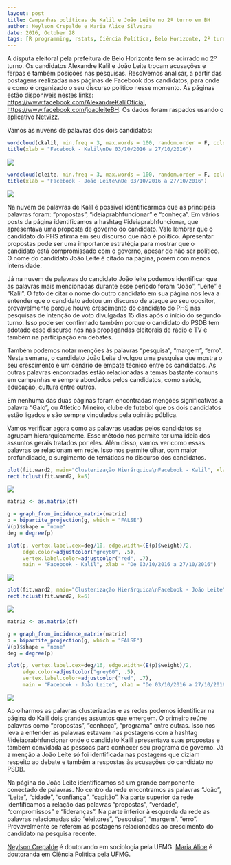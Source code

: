 ```yaml
---
layout: post
title: Campanhas políticas de Kalil e João Leite no 2º turno em BH
author: Neylson Crepalde e Maria Alice Silveira
date: 2016, October 28
tags: [R programming, rstats, Ciência Política, Belo Horizonte, 2º turno, Kalil, João Leite]
---
```


A disputa eleitoral pela prefeitura de Belo Horizonte tem se acirrado no 2º turno. Os candidatos Alexandre Kalil e João Leite trocam acusações e ferpas e também posições nas pesquisas. Resolvemos analisar, a partir das postagens realizadas nas páginas de Facebook dos candidatos, para onde e como é organizado o seu discurso político nesse momento. As páginas estão disponíveis nestes links: <https://www.facebook.com/AlexandreKalilOficial>, <https://www.facebook.com/joaoleiteBH>. Os dados foram raspados usando o aplicativo [Netvizz](https://apps.facebook.com/netvizz/).

Vamos às nuvens de palavras dos dois candidatos:

``` r
wordcloud(ckalil, min.freq = 3, max.words = 100, random.order = F, colors = pal)
title(xlab = "Facebook - Kalil\nDe 03/10/2016 a 27/10/2016")
```

![](/img/kalil_jl_files/figure-markdown_github/unnamed-chunk-2-1.png)

``` r
wordcloud(cleite, min.freq = 3, max.words = 100, random.order = F, colors = pal)
title(xlab = "Facebook - João Leite\nDe 03/10/2016 a 27/10/2016")
```

![](/img/kalil_jl_files/figure-markdown_github/unnamed-chunk-4-1.png)

Na nuvem de palavras de Kalil é possível identificarmos que as principais palavras foram: “propostas”, “ideiaprabhfuncionar” e “conheça”. Em vários posts da página identificamos a hashtag \#ideiaprabhfuncionar, que apresentava uma proposta de governo do candidato. Vale lembrar que o candidato do PHS afirma em seu discurso que não é político. Apresentar propostas pode ser uma importante estratégia para mostrar que o candidato está compromissado com o governo, apesar de não ser político. O nome do candidato João Leite é citado na página, porém com menos intensidade.

Já na nuvem de palavras do candidato João leite podemos identificar que as palavras mais mencionadas durante esse período foram “João”, “Leite” e “Kalil”. O fato de citar o nome do outro candidato em sua página nos leva a entender que o candidato adotou um discurso de ataque ao seu opositor, provavelmente porque houve crescimento do candidato do PHS nas pesquisas de intenção de voto divulgadas 15 dias após o início do segundo turno. Isso pode ser confirmado também porque o candidato do PSDB tem adotado esse discurso nos nas propagandas eleitorais de rádio e TV e também na participação em debates.

Também podemos notar menções às palavras “pesquisa”, “margem”, “erro”. Nesta semana, o candidato João Leite divulgou uma pesquisa que mostra o seu crescimento e um cenário de empate técnico entre os candidatos. As outras palavras encontradas estão relacionadas a temas bastante comuns em campanhas e sempre abordados pelos candidatos, como saúde, educação, cultura entre outros.

Em nenhuma das duas páginas foram encontradas menções significativas à palavra “Galo”, ou Atlético Mineiro, clube de futebol que os dois candidatos estão ligados e são sempre vinculados pela opinião pública.

Vamos verificar agora como as palavras usadas pelos candidatos se agrupam hierarquicamente. Esse método nos permite ter uma ideia dos assuntos gerais tratados por eles. Além disso, vamos ver como essas palavras se relacionam em rede. Isso nos permite olhar, com maior profundidade, o surgimento de temáticas no discurso dos candidatos.

``` r
plot(fit.ward2, main="Clusterização Hierárquica\nFacebook - Kalil", xlab = "De 03/10/2016 a 27/10/2016")
rect.hclust(fit.ward2, k=5)
```

![](/img/kalil_jl_files/figure-markdown_github/unnamed-chunk-6-1.png)

``` r
matriz <- as.matrix(df)

g = graph_from_incidence_matrix(matriz)
p = bipartite_projection(g, which = "FALSE")
V(p)$shape = "none"
deg = degree(p)

plot(p, vertex.label.cex=deg/10, edge.width=(E(p)$weight)/2, 
     edge.color=adjustcolor("grey60", .5),
     vertex.label.color=adjustcolor("red", .7),
     main = "Facebook - Kalil", xlab = "De 03/10/2016 a 27/10/2016")
```

![](/img/kalil_jl_files/figure-markdown_github/unnamed-chunk-7-1.png)

``` r
plot(fit.ward2, main="Clusterização Hierárquica\nFacebook - João Leite", xlab = "De 03/10/2016 a 27/10/2016")
rect.hclust(fit.ward2, k=6)
```

![](/img/kalil_jl_files/figure-markdown_github/unnamed-chunk-9-1.png)

``` r
matriz <- as.matrix(df)

g = graph_from_incidence_matrix(matriz)
p = bipartite_projection(g, which = "FALSE")
V(p)$shape = "none"
deg = degree(p)

plot(p, vertex.label.cex=deg/16, edge.width=(E(p)$weight)/2, 
     edge.color=adjustcolor("grey60", .5),
     vertex.label.color=adjustcolor("red", .7),
     main = "Facebook - João Leite", xlab = "De 03/10/2016 a 27/10/2016")
```

![](/img/kalil_jl_files/figure-markdown_github/unnamed-chunk-9-2.png)

Ao olharmos as palavras clusterizadas e as redes podemos identificar na página do Kalil dois grandes assuntos que emergem. O primeiro reúne palavras como “propostas”, “conheça”, “programa” entre outras. Isso nos leva a entender as palavras estavam nas postagens com a hashtag \#ideiaprabhfuncionar onde o candidato Kalil apresentava suas propostas e também convidada as pessoas para conhecer seu programa de governo. Já a menção a João Leite só foi identificada nas postagens que diziam respeito ao debate e também a respostas às acusações do candidato no PSDB.

Na página do João Leite identificamos só um grande componente conectado de palavras. No centro da rede encontramos as palavras “João”, “Leite”, “cidade”, “confiança”, “capitão”. Na parte superior da rede identificamos a relação das palavras “propostas”, “verdade”, “compromissos” e “lideranças”. Na parte inferior à esquerda da rede as palavras relacionadas são “eleitores”, “pesquisa”, “margem”, “erro”. Provavelmente se referem as postagens relacionadas ao crescimento do candidato na pesquisa recente.

[Neylson Crepalde](https://www.facebook.com/neylson.crepalde) é doutorando em sociologia pela UFMG. [Maria Alice](https://www.facebook.com/m.alicesilveira) é doutoranda em Ciência Política pela UFMG.

